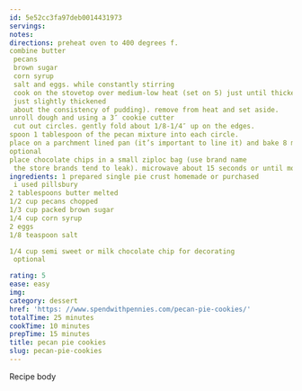 ```yaml
---
id: 5e52cc3fa97deb0014431973
servings:
notes:
directions: preheat oven to 400 degrees f.
combine butter
 pecans
 brown sugar
 corn syrup
 salt and eggs. while constantly stirring
 cook on the stovetop over medium-low heat (set on 5) just until thickened. (you don’t want it dry
 just slightly thickened
 about the consistency of pudding). remove from heat and set aside.
unroll dough and using a 3″ cookie cutter
 cut out circles. gently fold about 1/8-1/4″ up on the edges.
spoon 1 tablespoon of the pecan mixture into each circle.
place on a parchment lined pan (it’s important to line it) and bake 8 minutes or until filling is just set. remove from oven and cool on a wire rack.
optional
place chocolate chips in a small ziploc bag (use brand name
 the store brands tend to leak). microwave about 15 seconds or until mostly melted. snip off a tiny corner of the baggie and drizzle chocolate over the cookies. cool until set.
ingredients: 1 prepared single pie crust homemade or purchased
 i used pillsbury
2 tablespoons butter melted
1/2 cup pecans chopped
1/3 cup packed brown sugar
1/4 cup corn syrup
2 eggs
1/8 teaspoon salt

1/4 cup semi sweet or milk chocolate chip for decorating
 optional

rating: 5
ease: easy
img:
category: dessert
href: 'https: //www.spendwithpennies.com/pecan-pie-cookies/'
totalTime: 25 minutes
cookTime: 10 minutes
prepTime: 15 minutes
title: pecan pie cookies
slug: pecan-pie-cookies
---
```

Recipe body